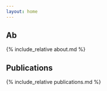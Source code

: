 ```yaml
---
layout: home
---
```


## Ab

{% include_relative about.md %}

## Publications

{% include_relative publications.md %}
